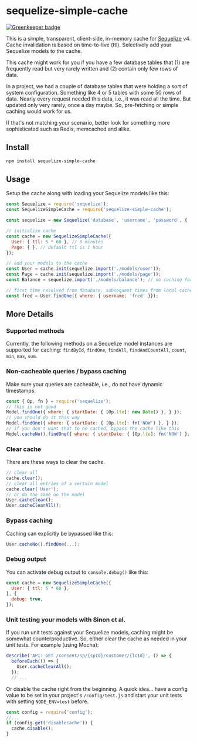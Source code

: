 # sequelize-simple-cache

[![Greenkeeper badge](https://badges.greenkeeper.io/frankthelen/sequelize-simple-cache.svg)](https://greenkeeper.io/)

This is a simple, transparent, client-side, in-memory cache for [Sequelize](https://github.com/sequelize/sequelize) v4.
Cache invalidation is based on time-to-live (ttl).
Selectively add your Sequelize models to the cache.

This cache might work for you if you have a few database tables that
(1) are frequently read but very rarely written and
(2) contain only few rows of data.

In a project, we had a couple of database tables that were holding a sort of system configuration.
Something like 4 or 5 tables with some 50 rows of data.
Nearly every request needed this data, i.e., it was read all the time.
But updated only very rarely, once a day maybe.
So, pre-fetching or simple caching would work for us.

If that's not matching your scenario, better look for something more sophisticated such as Redis, memcached and alike.

## Install

```bash
npm install sequelize-simple-cache
```

## Usage

Setup the cache along with loading your Sequelize models like this:
```javascript
const Sequelize = require('sequelize');
const SequelizeSimpleCache = require('sequelize-simple-cache');

const sequelize = new Sequelize('database', 'username', 'password', { ... });

// initialize cache
const cache = new SequelizeSimpleCache({
  User: { ttl: 5 * 60 }, // 5 minutes
  Page: { }, // default ttl is 1 hour
});

// add your models to the cache
const User = cache.init(sequelize.import('./models/user'));
const Page = cache.init(sequelize.import('./models/page'));
const Balance = sequelize.import('./models/balance'); // no caching for this one

// first time resolved from database, subsequent times from local cache
const fred = User.findOne({ where: { username: 'fred' }});
```

## More Details

### Supported methods

Currently, the following methods on a Sequelize model instances are supported for caching:
`findById`, `findOne`, `findAll`, `findAndCountAll`, `count`, `min`, `max`, `sum`.

### Non-cacheable queries / bypass caching

Make sure your queries are cacheable, i.e., do not have dynamic timestamps.
```javascript
const { Op, fn } = require('sequelize');
// this is not good
Model.findOne({ where: { startDate: { [Op.lte]: new Date() }, } });
// you should do it this way
Model.findOne({ where: { startDate: { [Op.lte]: fn('NOW') }, } });
// if you don't want that to be cached, bypass the cache like this
Model.cacheNo().findOne({ where: { startDate: { [Op.lte]: fn('NOW') }, } });
```

### Clear cache

There are these ways to clear the cache.
```javascript
// clear all
cache.clear();
// clear all entries of a certain model
cache.clear('User');
// or do the same on the model
User.cacheClear();
User.cacheClearAll();
```

### Bypass caching

Caching can explicitly be bypassed like this:
```javascript
User.cacheNo().findOne(...);
```

### Debug output

You can activate debug output to `console.debug()` like this:
```javascript
const cache = new SequelizeSimpleCache({
  User: { ttl: 5 * 60 },
}, {
  debug: true,
});
```

### Unit testing your models with Sinon et al.

If you run unit tests against your Sequelize models, caching might be somewhat counterproductive.
So, either clear the cache as needed in your unit tests. For example (using Mocha):
```javascript
describe('API: GET /consent/sp/{spId}/customer/{lcId}', () => {
  beforeEach(() => {
    User.cacheClearAll();
  });
  // ...
```

Or disable the cache right from the beginning.
A quick idea... have a config value to be set in your project's `/config/test.js`
and start your unit tests with setting `NODE_ENV=test` before.
```javascript
const config = require('config');
//...
if (config.get('disablecache')) {
  cache.disable();
}
```
